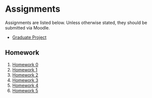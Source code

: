 # Assignments

Assignments are listed below. Unless otherwise stated, they should be submitted
via Moodle.

  - [Graduate Project](graduate-project.html)

## Homework

  1. [Homework 0](homework-00.html)
  1. [Homework 1](homework-01.html)
  1. [Homework 2](homework-02.html)
  1. [Homework 3](homework-03.html)
  1. [Homework 4](homework-04.html)
  1. [Homework 5](homework-05.html)

